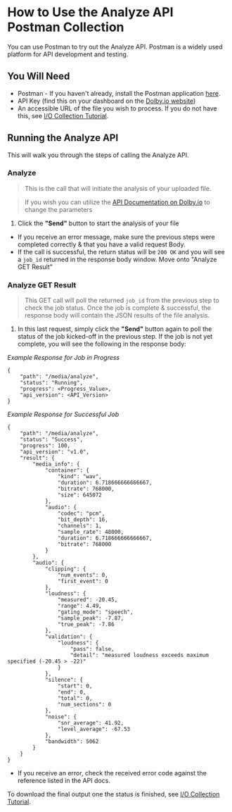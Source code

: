 # How to Use the Analyze API Postman Collection

You can use Postman to try out the Analyze API. Postman is a widely used platform for API development and testing.

## You Will Need

- Postman - If you haven't already, install the Postman application [here](https://www.postman.com/downloads/).
- API Key (find this on your dashboard on the [Dolby.io website](https://dolby.io/))
- An accessible URL of the file you wish to process. If you do not have this, see [I/O Collection Tutorial](docs/How-to-Use-Enhance-Collection.md).

## Running the Analyze API

This will walk you through the steps of calling the Analyze API.

### Analyze

> This is the call that will initiate the analysis of your uploaded file.

> If you wish you can utilize the [API Documentation on Dolby.io](https://dolby.io/developers/media-processing/api-reference/analyze) to change the parameters

1. Click the **"Send"** button to start the analysis of your file

- If you receive an error message, make sure the previous steps were completed correctly & that you have a valid request Body.
- If the call is successful, the return status will be `200 OK` and you will see a `job_id` returned in the response body window. Move onto "Analyze GET Result"

### Analyze GET Result

> This GET call will poll the returned `job_id` from the previous step to check the job status. Once the job is complete & successful, the response body will contain the JSON results of the file analysis.

1. In this last request, simply click the **"Send"** button again to poll the status of the job kicked-off in the previous step. If the job is not yet complete, you will see the following in the response body:

_Example Response for Job in Progress_

```
{
    "path": "/media/analyze",
    "status": "Running",
    "progress": <Progress_Value>,
    "api_version": <API_Version>
}
```

_Example Response for Successful Job_

```
{
    "path": "/media/analyze",
    "status": "Success",
    "progress": 100,
    "api_version": "v1.0",
    "result": {
        "media_info": {
            "container": {
                "kind": "wav",
                "duration": 6.718666666666667,
                "bitrate": 768000,
                "size": 645072
            },
            "audio": {
                "codec": "pcm",
                "bit_depth": 16,
                "channels": 1,
                "sample_rate": 48000,
                "duration": 6.718666666666667,
                "bitrate": 768000
            }
        },
        "audio": {
            "clipping": {
                "num_events": 0,
                "first_event": 0
            },
            "loudness": {
                "measured": -20.45,
                "range": 4.49,
                "gating_mode": "speech",
                "sample_peak": -7.87,
                "true_peak": -7.86
            },
            "validation": {
                "loudness": {
                    "pass": false,
                    "detail": "measured loudness exceeds maximum specified (-20.45 > -22)"
                }
            },
            "silence": {
                "start": 0,
                "end": 0,
                "total": 0,
                "num_sections": 0
            },
            "noise": {
                "snr_average": 41.92,
                "level_average": -67.53
            },
            "bandwidth": 5062
        }
    }
}
```

- If you receive an error, check the received error code against the reference listed in the API docs.

To download the final output one the status is finished, see [I/O Collection Tutorial](docs/How-to-Use-Enhance-Collection.md).